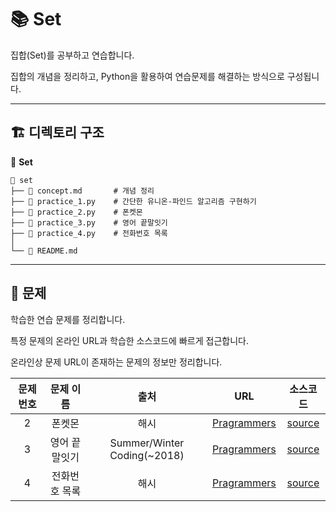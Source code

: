 # 📚 Set

집합(Set)를 공부하고 연습합니다. 

집합의 개념을 정리하고, Python을 활용하여 연습문제를 해결하는 방식으로 구성됩니다.

---

## 🏗️ 디렉토리 구조
📂 **Set**
```
📁 set
├── 📄 concept.md       # 개념 정리
├── 📄 practice_1.py    # 간단한 유니온-파인드 알고리즘 구현하기
├── 📄 practice_2.py    # 폰켓몬
├── 📄 practice_3.py    # 영어 끝말잇기
├── 📄 practice_4.py    # 전화번호 목록
│
└── 📜 README.md
```

---

## 📝 문제
학습한 연습 문제를 정리합니다.

특정 문제의 온라인 URL과 학습한 소스코드에 빠르게 접근합니다.

온라인상 문제 URL이 존재하는 문제의 정보만 정리합니다.

| 문제 번호 | 문제 이름 |     출처     |           URL           |    소스코드    |
| :-----: | :-----: | :---------: | :--------------------: | :----------: |
| 2 | 폰켓몬 | 해시 | [Pragrammers](https://school.programmers.co.kr/learn/courses/30/lessons/1845) | [source](practice_2.py) |
| 3 | 영어 끝말잇기 | Summer/Winter Coding(~2018) | [Pragrammers](https://school.programmers.co.kr/learn/courses/30/lessons/12981) | [source](practice_3.py) |
| 4 | 전화번호 목록 | 해시 | [Pragrammers](https://school.programmers.co.kr/learn/courses/30/lessons/42577) | [source](practice_4.py) |